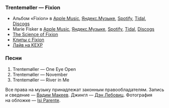 ### Trentemøller — Fixion

- Альбом «Fixion» в
  [Apple Music](https://music.apple.com/album/1120674037),
  [Яндекс.Музыке](https://music.yandex.ru/album/5292550),
  [Spotify](https://open.spotify.com/album/4g8AOBMFKeuthiXpj6Kxmr),
  [Tidal](https://tidal.com/browse/album/87657240),
  [Discogs](https://www.discogs.com/master/1059060)
- Marie Fisker в
  [Apple Music](https://music.apple.com/album/561568238),
  [Яндекс.Музыке](https://music.yandex.ru/album/652744),
  [Spotify](https://open.spotify.com/album/2spICRVhJVbD45AMtudoj5),
  [Tidal](https://tidal.com/browse/album/16318734),
  [Discogs](https://www.discogs.com/master/635197)
- [The Science of Fixion](https://youtu.be/avatsxJazA0)
- [Клипы с Fixion](https://youtube.com/playlist?list=OLAK5uy_knDOpdUfVoCI82HUoe3XyLbiNfp8xMe48)
- [Лайв на KEXP](https://youtu.be/UZGbUagfcMA)

### Песни

1. Trentemøller — One Eye Open
2. Trentemøller — November
3. Trentemøller — River in Me

Все права на музыку принадлежат законным правообладателям.
Запись и сведение — [Вадим Макеев](https://twitter.com/pepelsbey).
Джингл — [Дэн Лебовиц](https://www.youtube.com/channel/UC38A5qHrlc_Zgua7vL4b96w).
Фотография на обложке — [Isi Parente](https://unsplash.com/photos/sLMqgNQJx18).
